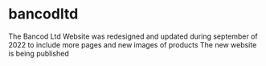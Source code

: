# bancodltd
The Bancod Ltd Website was redesigned and updated during september of 2022 to include more pages and new images of products
The new website is being published

